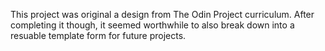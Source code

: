 This project was original a design from The Odin Project curriculum.
After completing it though, it seemed worthwhile to also break down into a resuable template form for future projects.
